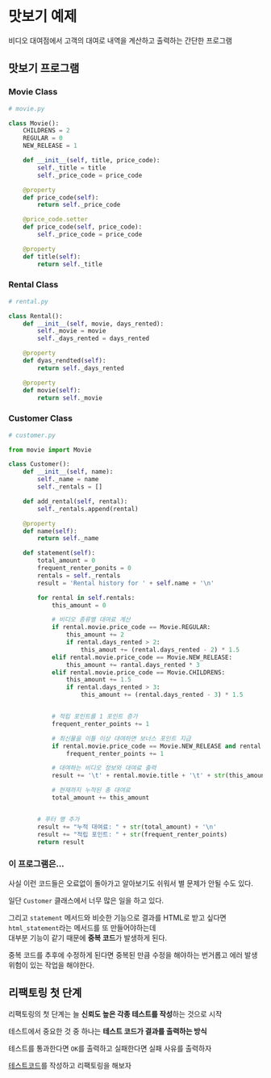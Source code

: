 # 맛보기 예제

비디오 대여점에서 고객의 대여로 내역을 계산하고 출력하는 간단한 프로그램

## 맛보기 프로그램

### Movie Class

```python
# movie.py

class Movie():
    CHILDRENS = 2
    REGULAR = 0
    NEW_RELEASE = 1

    def __init__(self, title, price_code):
        self._title = title
        self._price_code = price_code

    @property
    def price_code(self):
        return self._price_code

    @price_code.setter
    def price_code(self, price_code):
        self._price_code = price_code

    @property
    def title(self):
        return self._title
```

### Rental Class

```python
# rental.py

class Rental():
    def __init__(self, movie, days_rented):
        self._movie = movie
        self._days_rented = days_rented

    @property
    def dyas_rendted(self):
        return self._days_rented

    @property
    def movie(self):
        return self._movie
```

### Customer Class

```python
# customer.py

from movie import Movie

class Customer():
    def __init__(self, name):
        self._name = name
        self._rentals = []

    def add_rental(self, rental):
        self._rentals.append(rental)

    @property
    def name(self):
        return self._name

    def statement(self):
        total_amount = 0
        frequent_renter_ponits = 0
        rentals = self._rentals
        result = 'Rental history for ' + self.name + '\n'

        for rental in self.rentals:
            this_amount = 0

            # 비디오 종류별 대여료 계산
            if rental.movie.price_code == Movie.REGULAR:
                this_amount += 2
                if rental.days_rented > 2:
                    this_amout += (rental.days_rented - 2) * 1.5
            elif rental.movie.price_code == Movie.NEW_RELEASE:
                this_amount += rantal.days_rented * 3
            elif rental.movie.price_code == Movie.CHILDRENS:
                this_amount += 1.5
                if rental.days_rented > 3:
                    this_amount += (rental.days_rented - 3) * 1.5


            # 적립 포인트를 1 포인트 증가
            frequent_renter_points += 1

            # 최신물을 이틀 이상 대여하면 보너스 포인트 지급
            if rental.movie.price_code == Movie.NEW_RELEASE and rental.days_rented > 1:
                frequent_renter_points += 1

            # 대여하는 비디오 정보와 대여료 출력
            result += '\t' + rental.movie.title + '\t' + str(this_amount) + '\n'

            # 현재까지 누적된 총 대여료
            total_amount += this_amount


        # 푸터 행 추가
        result += "누적 대여료: " + str(total_amount) + '\n'
        result += "적립 포인트: " + str(frequent_renter_points)
        return result
```

### 이 프로그램은...

사실 이런 코드들은 오료없이 돌아가고 알아보기도 쉬워서 별 문제가 안될 수도 있다.

일단 `Customer` 클래스에서 너무 많은 일을 하고 있다.

그리고 `statement` 메서드와 비슷한 기능으로 결과를 HTML로 받고 싶다면 `html_statement`라는 메서드를 또 만들어야하는데  
대부분 기능이 같기 때문에 **중복 코드**가 발생하게 된다.

중복 코드를 추후에 수정하게 된다면 중복된 만큼 수정을 해야하는 번거롭고 에러 발생 위험이 있는 작업을 해야한다.

## 리팩토링 첫 단계

리팩토링의 첫 단계는 늘 **신뢰도 높은 각종 테스트를 작성**하는 것으로 시작

테스트에서 중요한 것 중 하나는 **테스트 코드가 결과를 출력하는 방식**

테스트를 통과한다면 `OK`를 출력하고 실패한다면 실패 사유를 출력하자

[테스트코드](./test_video_store.py)를 작성하고 리팩토링을 해보자








